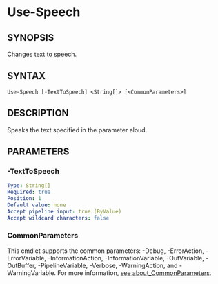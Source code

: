 # Use-Speech

## SYNOPSIS
Changes text to speech.

[\\]: # (END SYNOPSIS)

## SYNTAX
```
Use-Speech [-TextToSpeech] <String[]> [<CommonParameters>]
```

[\\]: # (END SYNTAX)

## DESCRIPTION
Speaks the text specified in the parameter aloud.

[\\]: # (END DESCRIPTION)

## PARAMETERS

### -TextToSpeech

```yaml
Type: String[]
Required: true
Position: 1
Default value: none
Accept pipeline input: true (ByValue)
Accept wildcard characters: false
```

### CommonParameters
This cmdlet supports the common parameters: -Debug, -ErrorAction, -ErrorVariable, -InformationAction, -InformationVariable, -OutVariable, -OutBuffer, -PipelineVariable, -Verbose, -WarningAction, and -WarningVariable. For more information, [see about_CommonParameters](https://docs.microsoft.com/pl-pl/powershell/module/microsoft.powershell.core/about/about_commonparameters).

[\\]: # (END PARAMETERS)

[\\]: # (Generated by PSDocsGenerator)
[\\]: # (https://github.com/akotu235/PSDocsGenerator)
